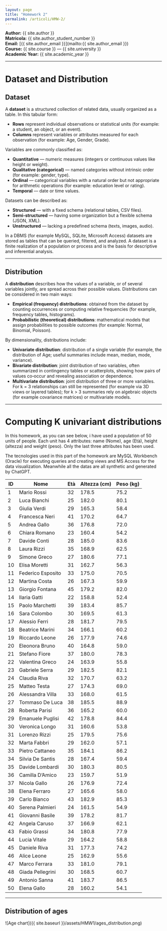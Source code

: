 ```yaml
---
layout: page
title: "Homework 2"
permalink: /articoli/HMW-2/
---
```


**Author:** {{ site.author }}  
**Matricola:** {{ site.author_student_number }}  
**Email:** [{{ site.author_email }}](mailto:{{ site.author_email }})  
**Course:** {{ site.course }} — {{ site.university }}  
**Academic Year:** {{ site.academic_year }}

---

# Dataset and Distribution

## Dataset

A **dataset** is a structured collection of related data, usually organized as a table. In this tabular form:

- **Rows** represent individual observations or statistical units (for example: a student, an object, or an event).
- **Columns** represent variables or attributes measured for each observation (for example: Age, Gender, Grade).

Variables are commonly classified as:
- **Quantitative** — numeric measures (integers or continuous values like height or weight).
- **Qualitative (categorical)** — named categories without intrinsic order (for example: gender, type).
- **Ordinal** — categorical variables with a natural order but not appropriate for arithmetic operations (for example: education level or rating).
- **Temporal** — date or time values.

Datasets can be described as:
- **Structured** — with a fixed schema (relational tables, CSV files).
- **Semi‑structured** — having some organization but a flexible schema (JSON, XML).
- **Unstructured** — lacking a predefined schema (texts, images, audio).

In a DBMS (for example MySQL, SQLite, Microsoft Access) datasets are stored as tables that can be queried, filtered, and analyzed. A dataset is a finite realization of a population or process and is the basis for descriptive and inferential analysis.

---

## Distribution

A **distribution** describes how the values of a variable, or of several variables jointly, are spread across their possible values. Distributions can be considered in two main ways:

- **Empirical (frequency) distributions**: obtained from the dataset by counting occurrences or computing relative frequencies (for example, frequency tables, histograms).
- **Probabilistic (theoretical) distributions**: mathematical models that assign probabilities to possible outcomes (for example: Normal, Binomial, Poisson).

By dimensionality, distributions include:
- **Univariate distribution**: distribution of a single variable (for example, the distribution of Age; useful summaries include mean, median, mode, variance).
- **Bivariate distribution**: joint distribution of two variables, often summarized in contingency tables or scatterplots, showing how pairs of values co‑occur and revealing association or dependence.
- **Multivariate distribution**: joint distribution of three or more variables. For k = 3 relationships can still be represented (for example via 3D views or layered tables); for k > 3 summaries rely on algebraic objects (for example covariance matrices) or multivariate models.

---

# Computing K univariant distributions

In this homework, as you can see below, i have used a population of 50 units of people. Each unit has 4 attributes: name (Nome), age (Età),
height (altezza) and weight (peso).
Only the last three attributes has been used.

The tecnologies used in this part of the homework are MySQL Workbench (Oracle) for executing queries and creating views and MS Access for the data visualization. Meanwhile all the datas are all synthetic and generated by ChatGPT.

<div align='center' markdown="1">

| ID | Nome                | Età | Altezza (cm) | Peso (kg) |
|----|----------------------|-----|---------------|-----------|
| 1  | Mario Rossi          | 32  | 178.5         | 75.2      |
| 2  | Luca Bianchi         | 25  | 182.0         | 80.1      |
| 3  | Giulia Verdi         | 29  | 165.3         | 58.4      |
| 4  | Francesca Neri       | 41  | 170.2         | 64.7      |
| 5  | Andrea Gallo         | 36  | 176.8         | 72.0      |
| 6  | Chiara Romano        | 23  | 160.4         | 54.2      |
| 7  | Davide Conti         | 28  | 185.0         | 83.6      |
| 8  | Laura Rizzi          | 35  | 168.9         | 62.5      |
| 9  | Simone Greco         | 27  | 180.6         | 77.1      |
| 10 | Elisa Moretti        | 31  | 162.7         | 56.3      |
| 11 | Federico Esposito    | 33  | 175.0         | 70.5      |
| 12 | Martina Costa        | 26  | 167.3         | 59.9      |
| 13 | Giorgio Fontana      | 45  | 179.2         | 82.0      |
| 14 | Ilaria Gatti         | 22  | 158.8         | 52.4      |
| 15 | Paolo Marchetti      | 39  | 183.4         | 85.7      |
| 16 | Sara Colombo         | 30  | 169.5         | 61.3      |
| 17 | Alessio Ferri        | 28  | 181.7         | 79.5      |
| 18 | Beatrice Marini      | 34  | 166.1         | 60.2      |
| 19 | Riccardo Leone       | 26  | 177.9         | 74.6      |
| 20 | Eleonora Bruno       | 40  | 164.8         | 59.0      |
| 21 | Stefano Fiore        | 37  | 180.0         | 78.3      |
| 22 | Valentina Greco      | 24  | 163.9         | 55.8      |
| 23 | Gabriele Serra       | 29  | 182.5         | 82.1      |
| 24 | Claudia Riva         | 32  | 170.7         | 63.2      |
| 25 | Matteo Testa         | 27  | 174.3         | 69.0      |
| 26 | Alessandra Villa     | 33  | 168.0         | 61.5      |
| 27 | Tommaso De Luca      | 38  | 185.5         | 88.9      |
| 28 | Roberta Parisi       | 36  | 165.2         | 60.0      |
| 29 | Emanuele Puglisi     | 42  | 178.8         | 84.4      |
| 30 | Veronica Longo       | 31  | 160.6         | 53.8      |
| 31 | Lorenzo Rizzi        | 25  | 179.5         | 75.6      |
| 32 | Marta Fabbri         | 29  | 162.0         | 57.1      |
| 33 | Pietro Cattaneo      | 35  | 184.1         | 86.2      |
| 34 | Silvia De Santis     | 28  | 167.4         | 59.4      |
| 35 | Davide Lombardi      | 30  | 180.3         | 80.5      |
| 36 | Camilla D’Amico      | 23  | 159.7         | 51.9      |
| 37 | Nicola Gallo         | 26  | 176.9         | 72.4      |
| 38 | Elena Ferraro        | 27  | 165.6         | 58.0      |
| 39 | Carlo Bianco         | 43  | 182.9         | 85.3      |
| 40 | Serena Palmieri      | 24  | 161.5         | 54.9      |
| 41 | Giovanni Basile      | 39  | 178.2         | 81.7      |
| 42 | Angela Caruso        | 37  | 166.9         | 62.1      |
| 43 | Fabio Grassi         | 34  | 180.8         | 77.9      |
| 44 | Lucia Vitale         | 29  | 164.2         | 58.8      |
| 45 | Daniele Riva         | 31  | 177.3         | 74.2      |
| 46 | Alice Leone          | 25  | 162.9         | 55.6      |
| 47 | Marco Ferrara        | 33  | 181.0         | 79.1      |
| 48 | Giada Pellegrini     | 30  | 168.5         | 60.7      |
| 49 | Antonio Sanna        | 41  | 183.7         | 86.5      |
| 50 | Elena Gallo          | 28  | 160.2         | 54.1      |

</div>

---

## Distribution of ages

![Age chart]({{ site.baseurl }}/assets/HMW1/ages_distribution.png)